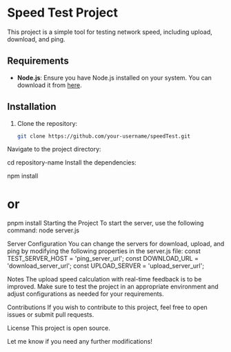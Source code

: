 # Speed Test Project

This project is a simple tool for testing network speed, including upload, download, and ping.

## Requirements

- **Node.js**: Ensure you have Node.js installed on your system. You can download it from [here](https://nodejs.org/).

## Installation

1. Clone the repository:
   ```bash
   git clone https://github.com/your-username/speedTest.git
Navigate to the project directory:

cd repository-name
Install the dependencies:

npm install
# or
pnpm install
Starting the Project
To start the server, use the following command:
node server.js

Server Configuration
You can change the servers for download, upload, and ping by modifying the following properties in the server.js file:
const TEST_SERVER_HOST = 'ping_server_url';
const DOWNLOAD_URL = 'download_server_url';
const UPLOAD_SERVER = 'upload_server_url';

Notes
The upload speed calculation with real-time feedback is to be improved.
Make sure to test the project in an appropriate environment and adjust configurations as needed for your requirements.

Contributions
If you wish to contribute to this project, feel free to open issues or submit pull requests.

License
This project is open source.

Let me know if you need any further modifications!
